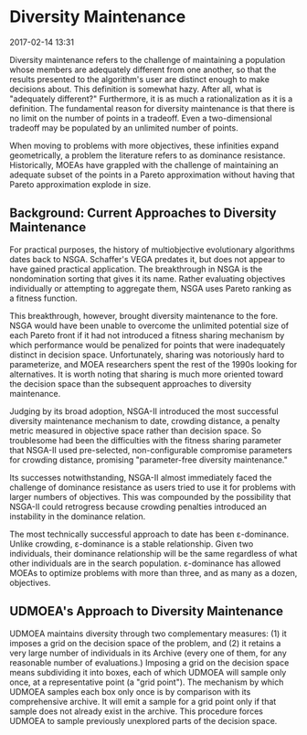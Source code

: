 # Diversity Maintenance

2017-02-14 13:31

Diversity maintenance refers to the challenge of
maintaining a population whose members are adequately
different from one another, so that the results presented
to the algorithm's user are distinct enough to make
decisions about.  This definition is somewhat hazy.  After
all, what is "adequately different?"  Furthermore, it is
as much a rationalization as it is a definition.  The
fundamental reason for diversity maintenance is that there
is no limit on the number of points in a tradeoff.  Even
a two-dimensional tradeoff may be populated by an unlimited
number of points.

When moving to problems with more objectives, these infinities
expand geometrically, a problem the literature refers to as
dominance resistance.  Historically, MOEAs have grappled
with the challenge of maintaining an adequate subset of the 
points in a Pareto approximation without having that Pareto
approximation explode in size.

## Background:  Current Approaches to Diversity Maintenance

For practical purposes, the history of multiobjective
evolutionary algorithms dates back to NSGA.  Schaffer's
VEGA predates it, but does not appear to have gained
practical application.  The breakthrough in NSGA is
the nondomination sorting that gives it its name.  Rather
evaluating objectives individually or attempting to
aggregate them, NSGA uses Pareto ranking as a fitness
function.

This breakthrough, however, brought diversity maintenance
to the fore.  NSGA would have been unable to overcome the
unlimited potential size of each Pareto front if it had
not introduced a fitness sharing mechanism by which
performance would be penalized for points that were
inadequately distinct in decision space.  Unfortunately,
sharing was notoriously hard to parameterize, and MOEA
researchers spent the rest of the 1990s looking for
alternatives.  It is worth noting that sharing is much
more oriented toward the decision space than the subsequent
approaches to diversity maintenance.

Judging by its broad adoption, NSGA-II introduced the
most successful diversity maintenance mechanism to date,
crowding distance, a penalty metric measured in objective
space rather than decision space.  So troublesome had been
the difficulties with the fitness sharing parameter that
NSGA-II used pre-selected, non-configurable compromise
parameters for crowding distance, promising "parameter-free
diversity maintenance."

Its successes notwithstanding, NSGA-II almost immediately
faced the challenge of dominance resistance as users tried
to use it for problems with larger numbers of objectives.
This was compounded by the possibility that NSGA-II
could retrogress because crowding penalties introduced an
instability in the dominance relation.

The most technically successful approach to date has been
ε-dominance.  Unlike crowding, ε-dominance is a stable
relationship.  Given two individuals, their dominance
relationship will be the same regardless of what other
individuals are in the search population.  ε-dominance has
allowed MOEAs to optimize problems with more than three,
and as many as a dozen, objectives.

## UDMOEA's Approach to Diversity Maintenance

UDMOEA maintains diversity through two complementary
measures: (1) it imposes a grid on the decision space
of the problem, and (2) it retains a very large number
of individuals in its Archive (every one of them,
for any reasonable number of evaluations.)  Imposing a
grid on the decision space means subdividing it into
boxes, each of which UDMOEA will sample only once, at a
representative point (a "grid point").  The mechanism by
which UDMOEA samples each box only once is by comparison
with its comprehensive archive.  It will emit a sample for
a grid point only if that sample does not already exist
in the archive.  This procedure forces UDMOEA to sample
previously unexplored parts of the decision space.


